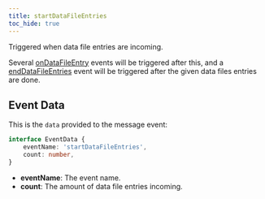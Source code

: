 ```yaml
---
title: startDataFileEntries
toc_hide: true
---
```


Triggered when data file entries are incoming.

Several [onDataFileEntry](../onDataFileEntry) events will be triggered after this,
and a [endDataFileEntries](../endDataFileEntries) event will be triggered after the given data files entries are done.

Event Data
----------

This is the `data` provided to the message event:

```ts
interface EventData {
    eventName: 'startDataFileEntries',
    count: number,
}
```

- **eventName**: The event name.
- **count**: The amount of data file entries incoming.
